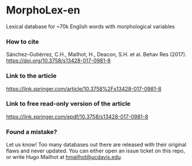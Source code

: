 # MorphoLex-en
Lexical database for ~70k English words with morphological variables

### How to cite
Sánchez-Gutiérrez, C.H., Mailhot, H., Deacon, S.H. et al. Behav Res (2017). https://doi.org/10.3758/s13428-017-0981-8

### Link to the article
https://link.springer.com/article/10.3758%2Fs13428-017-0981-8

### Link to free read-only version of the article
https://link.springer.com/epdf/10.3758/s13428-017-0981-8

### Found a  mistake?
Let us know! Too many databases out there are released with their original flaws and never updated. You can either open an issue ticket on this repo, or write Hugo Mailhot at [hmailhot@ucdavis.edu](hmailhot@ucdavis.edu).

